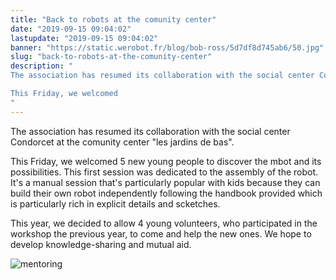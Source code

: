 ```yaml
---
title: "Back to robots at the comunity center"
date: "2019-09-15 09:04:02"
lastupdate: "2019-09-15 09:04:02"
banner: "https://static.werobot.fr/blog/bob-ross/5d7df8d745ab6/50.jpg"
slug: "back-to-robots-at-the-comunity-center"
description: " 
The association has resumed its collaboration with the social center Condorcet at the comunity center \"les jardins de bas\".

This Friday, we welcomed 
"
---
```

The association has resumed its collaboration with the social center Condorcet at the comunity center "les jardins de bas".

This Friday, we welcomed 5 new young people to discover the mbot and its possibilities.
This first session was dedicated to the assembly of the robot. It's a manual session that's particularly popular with kids because they can build their own robot independently following the handbook provided which is particularly rich in explicit details and scketches.

This year, we decided to allow 4 young volunteers, who participated in the workshop the previous year, to come and help the new ones. We hope to develop knowledge-sharing and mutual aid.


![mentoring](https://static.werobot.fr/blog/bob-ross/5d7df8df0fe21/50.jpg)
    